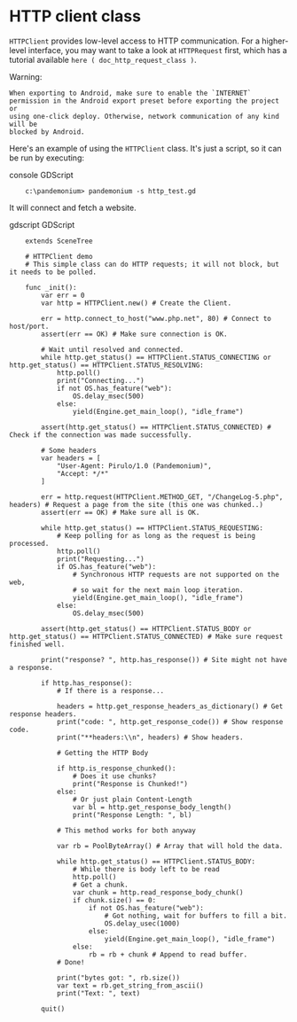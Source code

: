 

# HTTP client class

`HTTPClient` provides low-level access to HTTP communication.
For a higher-level interface, you may want to take a look at `HTTPRequest` first,
which has a tutorial available `here ( doc_http_request_class )`.

Warning:


    When exporting to Android, make sure to enable the `INTERNET`
    permission in the Android export preset before exporting the project or
    using one-click deploy. Otherwise, network communication of any kind will be
    blocked by Android.

Here's an example of using the `HTTPClient`
class. It's just a script, so it can be run by executing:

console GDScript

```
    c:\pandemonium> pandemonium -s http_test.gd
```


It will connect and fetch a website.

gdscript GDScript

```
    extends SceneTree

    # HTTPClient demo
    # This simple class can do HTTP requests; it will not block, but it needs to be polled.

    func _init():
        var err = 0
        var http = HTTPClient.new() # Create the Client.

        err = http.connect_to_host("www.php.net", 80) # Connect to host/port.
        assert(err == OK) # Make sure connection is OK.

        # Wait until resolved and connected.
        while http.get_status() == HTTPClient.STATUS_CONNECTING or http.get_status() == HTTPClient.STATUS_RESOLVING:
            http.poll()
            print("Connecting...")
            if not OS.has_feature("web"):
                OS.delay_msec(500)
            else:
                yield(Engine.get_main_loop(), "idle_frame")

        assert(http.get_status() == HTTPClient.STATUS_CONNECTED) # Check if the connection was made successfully.

        # Some headers
        var headers = [
            "User-Agent: Pirulo/1.0 (Pandemonium)",
            "Accept: */*"
        ]

        err = http.request(HTTPClient.METHOD_GET, "/ChangeLog-5.php", headers) # Request a page from the site (this one was chunked..)
        assert(err == OK) # Make sure all is OK.

        while http.get_status() == HTTPClient.STATUS_REQUESTING:
            # Keep polling for as long as the request is being processed.
            http.poll()
            print("Requesting...")
            if OS.has_feature("web"):
                # Synchronous HTTP requests are not supported on the web,
                # so wait for the next main loop iteration.
                yield(Engine.get_main_loop(), "idle_frame")
            else:
                OS.delay_msec(500)

        assert(http.get_status() == HTTPClient.STATUS_BODY or http.get_status() == HTTPClient.STATUS_CONNECTED) # Make sure request finished well.

        print("response? ", http.has_response()) # Site might not have a response.

        if http.has_response():
            # If there is a response...

            headers = http.get_response_headers_as_dictionary() # Get response headers.
            print("code: ", http.get_response_code()) # Show response code.
            print("**headers:\\n", headers) # Show headers.

            # Getting the HTTP Body

            if http.is_response_chunked():
                # Does it use chunks?
                print("Response is Chunked!")
            else:
                # Or just plain Content-Length
                var bl = http.get_response_body_length()
                print("Response Length: ", bl)

            # This method works for both anyway

            var rb = PoolByteArray() # Array that will hold the data.

            while http.get_status() == HTTPClient.STATUS_BODY:
                # While there is body left to be read
                http.poll()
                # Get a chunk.
                var chunk = http.read_response_body_chunk()
                if chunk.size() == 0:
                    if not OS.has_feature("web"):
                        # Got nothing, wait for buffers to fill a bit.
                        OS.delay_usec(1000)
                    else:
                        yield(Engine.get_main_loop(), "idle_frame")
                else:
                    rb = rb + chunk # Append to read buffer.
            # Done!

            print("bytes got: ", rb.size())
            var text = rb.get_string_from_ascii()
            print("Text: ", text)

        quit()
```
